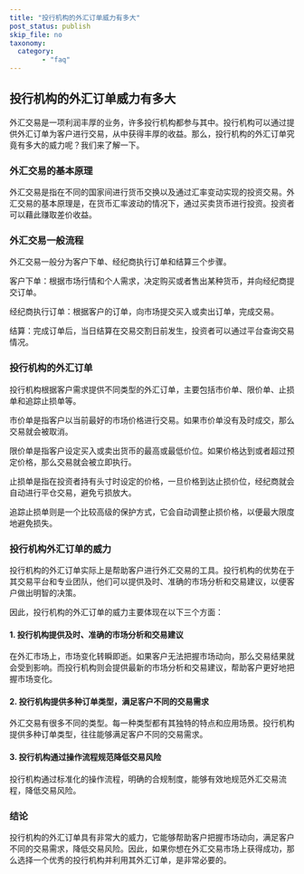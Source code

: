 ```yaml
---
title: "投行机构的外汇订单威力有多大"
post_status: publish
skip_file: no
taxonomy:
  category:
        - "faq"
---
```


## 投行机构的外汇订单威力有多大

外汇交易是一项利润丰厚的业务，许多投行机构都参与其中。投行机构可以通过提供外汇订单为客户进行交易，从中获得丰厚的收益。那么，投行机构的外汇订单究竟有多大的威力呢？我们来了解一下。

### 外汇交易的基本原理

外汇交易是指在不同的国家间进行货币交换以及通过汇率变动实现的投资交易。外汇交易的基本原理是，在货币汇率波动的情况下，通过买卖货币进行投资。投资者可以藉此赚取差价收益。

### 外汇交易一般流程

外汇交易一般分为客户下单、经纪商执行订单和结算三个步骤。

客户下单：根据市场行情和个人需求，决定购买或者售出某种货币，并向经纪商提交订单。

经纪商执行订单：根据客户的订单，向市场提交买入或卖出订单，完成交易。

结算：完成订单后，当日结算在交易交割日前发生，投资者可以通过平台查询交易情况。

### 投行机构的外汇订单

投行机构根据客户需求提供不同类型的外汇订单，主要包括市价单、限价单、止损单和追踪止损单等。

市价单是指客户以当前最好的市场价格进行交易。如果市价单没有及时成交，那么交易就会被取消。

限价单是指客户设定买入或卖出货币的最高或最低价位。如果价格达到或者超过预定价格，那么交易就会被立即执行。

止损单是指在投资者持有头寸时设定的价格，一旦价格到达止损价位，经纪商就会自动进行平仓交易，避免亏损放大。

追踪止损单则是一个比较高级的保护方式，它会自动调整止损价格，以便最大限度地避免损失。

### 投行机构外汇订单的威力

投行机构的外汇订单实际上是帮助客户进行外汇交易的工具。投行机构的优势在于其交易平台和专业团队，他们可以提供及时、准确的市场分析和交易建议，以便客户做出明智的决策。

因此，投行机构的外汇订单的威力主要体现在以下三个方面：

#### 1. 投行机构提供及时、准确的市场分析和交易建议

在外汇市场上，市场变化转瞬即逝。如果客户无法把握市场动向，那么交易结果就会受到影响。而投行机构则会提供最新的市场分析和交易建议，帮助客户更好地把握市场变化。

#### 2. 投行机构提供多种订单类型，满足客户不同的交易需求

外汇交易有很多不同的类型。每一种类型都有其独特的特点和应用场景。投行机构提供多种订单类型，往往能够满足客户不同的交易需求。

#### 3. 投行机构通过操作流程规范降低交易风险

投行机构通过标准化的操作流程，明确的合规制度，能够有效地规范外汇交易流程，降低交易风险。

### 结论

投行机构的外汇订单具有非常大的威力，它能够帮助客户把握市场动向，满足客户不同的交易需求，降低交易风险。因此，如果你想在外汇交易市场上获得成功，那么选择一个优秀的投行机构并利用其外汇订单，是非常必要的。
